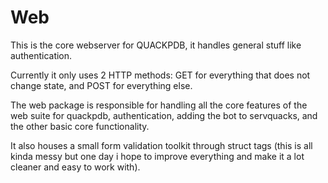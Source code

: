 # Web

This is the core webserver for QUACKPDB, it handles general stuff like authentication.

Currently it only uses 2 HTTP methods: GET for everything that does not change state, and POST for everything else.

The web package is responsible for handling all the core features of the web suite for quackpdb, authentication, adding the bot to servquacks, and the other basic core functionality.

It also houses a small form validation toolkit through struct tags (this is all kinda messy but one day i hope to improve everything and make it a lot cleaner and easy to work with).
